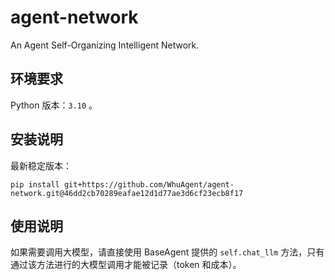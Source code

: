# agent-network
An Agent Self-Organizing Intelligent Network.

## 环境要求

Python 版本：`3.10` 。


## 安装说明

最新稳定版本：

```
pip install git+https://github.com/WhuAgent/agent-network.git@46dd2cb70289eafae12d1d77ae3d6cf23ecb8f17
```

## 使用说明

如果需要调用大模型，请直接使用 BaseAgent 提供的 `self.chat_llm` 方法，只有通过该方法进行的大模型调用才能被记录（token 和成本）。